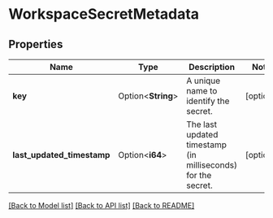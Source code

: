 # WorkspaceSecretMetadata

## Properties

Name | Type | Description | Notes
------------ | ------------- | ------------- | -------------
**key** | Option<**String**> | A unique name to identify the secret. | [optional]
**last_updated_timestamp** | Option<**i64**> | The last updated timestamp (in milliseconds) for the secret. | [optional]

[[Back to Model list]](../README.md#documentation-for-models) [[Back to API list]](../README.md#documentation-for-api-endpoints) [[Back to README]](../README.md)


